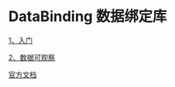 # DataBinding 数据绑定库

[1、入门](https://github.com/sunnnydaydev/DataBingding/blob/main/mds/%E5%85%A5%E9%97%A8.md)

[2、数据可观察](https://github.com/sunnnydaydev/DataBingding/blob/main/mds/%E6%95%B0%E6%8D%AE%E5%8F%AF%E8%A7%82%E5%AF%9F.md)

[官方文档](https://developer.android.google.cn/topic/libraries/data-binding)